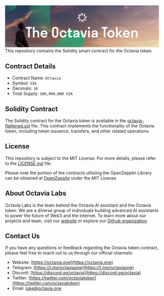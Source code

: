 ![Octavia Token Contract](/readme-assets/token.png)
This repository contains the Solidity smart contract for the Octavia token.

## Contract Details

- Contract Name: `Octavia`
- Symbol: `VIA`
- Decimals: `18`
- Total Supply: `100,000,000 VIA`

<!---  ## Audits

The Octavia token contract has undergone a security audit conducted by Hacken. You can find the audit report in the [audit.pdf](audit.pdf) file.-->

## Solidity Contract

The Solidity contract for the Octavia token is available in the [octavia-flattened.sol](octavia-flattened.sol) file. This contract implements the functionality of the Octavia token, including token issuance, transfers, and other related operations.

## License

This repository is subject to the MIT License. For more details, please refer to the [LICENSE.md](LICENSE.md) file.

Please note the portion of the contracts utilsiing the OpenZepplin Library can be obtained at [OpenZepplin](https://github.com/OpenZeppelin/openzeppelin-contracts/) under the MIT License.

## About Octavia Labs

Octavia Labs is the team behind the Octavia AI assistant and the Octavia token. We are a diverse group of individuals building advanced AI assistants to power the future of Web3 and the Internet. To learn more about our projects and team, visit our [website](https://octavia.one) or explore our [Github organization](https://github.com/Octavia-Labs).

## Contact Us

If you have any questions or feedback regarding the Octavia token contract, please feel free to reach out to us through our official channels:

- Website: [https://octavia.one](https://octavia.one)
- Telegram: [https://t.me/octaviaone](https://t.me/octaviaone)
- Discord: [https://discord.gg/octavia](https://discord.gg/octavia)
- Twitter: [https://twitter.com/octaviatoken](https://twitter.com/octaviatoken)
- Email: luke@octavia.one
